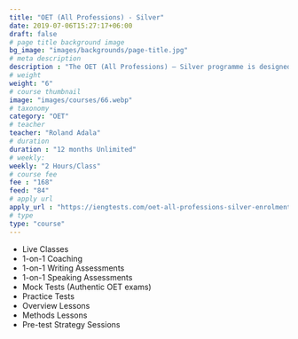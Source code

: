 ```yaml
---
title: "OET (All Professions) - Silver"
date: 2019-07-06T15:27:17+06:00
draft: false
# page title background image
bg_image: "images/backgrounds/page-title.jpg"
# meta description
description : "The OET (All Professions) – Silver programme is designed for healthcare professionals who wish to prepare for the OET exam with unlimited reviews within 6 months duration."
# weight
weight: "6"
# course thumbnail
image: "images/courses/66.webp"
# taxonomy
category: "OET"
# teacher
teacher: "Roland Adala"
# duration
duration : "12 months Unlimited"
# weekly:
weekly: "2 Hours/Class"
# course fee
fee : "168"
feed: "84"
# apply url
apply_url : "https://iengtests.com/oet-all-professions-silver-enrolment-form/"
# type
type: "course"
---
```


* Live Classes
* 1-on-1 Coaching
* 1-on-1 Writing Assessments
* 1-on-1 Speaking Assessments
* Mock Tests (Authentic OET exams)
* Practice Tests
* Overview Lessons
* Methods Lessons
* Pre-test Strategy Sessions